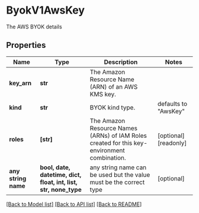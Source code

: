 # ByokV1AwsKey

The AWS BYOK details 

## Properties
Name | Type | Description | Notes
------------ | ------------- | ------------- | -------------
**key_arn** | **str** | The Amazon Resource Name (ARN) of an AWS KMS key.  | 
**kind** | **str** | BYOK kind type.  | defaults to "AwsKey"
**roles** | **[str]** | The Amazon Resource Names (ARNs) of IAM Roles created for this key-environment combination.  | [optional] [readonly] 
**any string name** | **bool, date, datetime, dict, float, int, list, str, none_type** | any string name can be used but the value must be the correct type | [optional]

[[Back to Model list]](../README.md#documentation-for-models) [[Back to API list]](../README.md#documentation-for-api-endpoints) [[Back to README]](../README.md)


